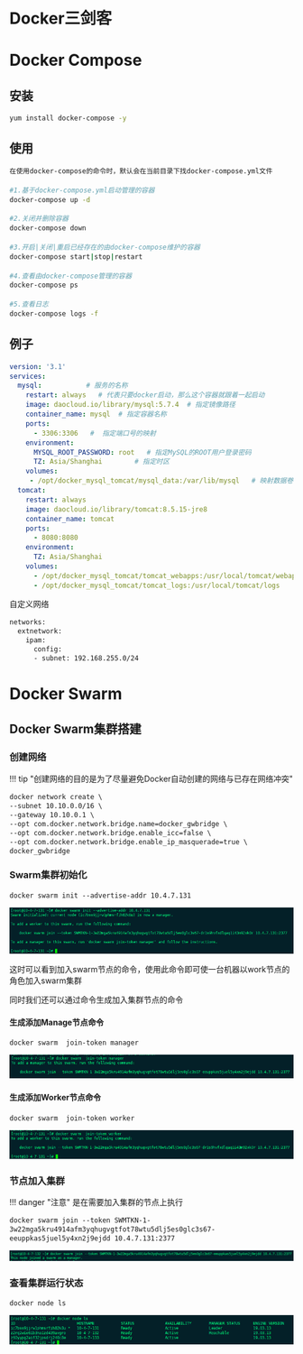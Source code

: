 # Docker三剑客

# Docker Compose

## 安装

```sh
yum install docker-compose -y
```



## 使用

```sh
在使用docker-compose的命令时，默认会在当前目录下找docker-compose.yml文件
 
#1.基于docker-compose.yml启动管理的容器
docker-compose up -d
 
#2.关闭并删除容器
docker-compose down
 
#3.开启|关闭|重启已经存在的由docker-compose维护的容器
docker-compose start|stop|restart
 
#4.查看由docker-compose管理的容器
docker-compose ps
 
#5.查看日志
docker-compose logs -f
```



## 例子

```yml
version: '3.1'
services:
  mysql:           # 服务的名称
    restart: always   # 代表只要docker启动，那么这个容器就跟着一起启动
    image: daocloud.io/library/mysql:5.7.4  # 指定镜像路径
    container_name: mysql  # 指定容器名称
    ports:
      - 3306:3306   #  指定端口号的映射
    environment:
      MYSQL_ROOT_PASSWORD: root   # 指定MySQL的ROOT用户登录密码
      TZ: Asia/Shanghai        # 指定时区
    volumes:
     - /opt/docker_mysql_tomcat/mysql_data:/var/lib/mysql   # 映射数据卷
  tomcat:
    restart: always
    image: daocloud.io/library/tomcat:8.5.15-jre8
    container_name: tomcat
    ports:
      - 8080:8080
    environment:
      TZ: Asia/Shanghai
    volumes:
      - /opt/docker_mysql_tomcat/tomcat_webapps:/usr/local/tomcat/webapps
      - /opt/docker_mysql_tomcat/tomcat_logs:/usr/local/tomcat/logs
```







自定义网络

```
networks:
  extnetwork:
    ipam:
      config:
      - subnet: 192.168.255.0/24
```



# Docker Swarm

## Docker Swarm集群搭建

### 创建网络

!!! tip "创建网络的目的是为了尽量避免Docker自动创建的网络与已存在网络冲突"

```shell
docker network create \
--subnet 10.10.0.0/16 \
--gateway 10.10.0.1 \
--opt com.docker.network.bridge.name=docker_gwbridge \
--opt com.docker.network.bridge.enable_icc=false \
--opt com.docker.network.bridge.enable_ip_masquerade=true \
docker_gwbridge
```

### Swarm集群初始化

```shell
docker swarm init --advertise-addr 10.4.7.131
```

![image-20201121132431049](../../images/image-20201121132431049.png)

这时可以看到加入swarm节点的命令，使用此命令即可使一台机器以work节点的角色加入swarm集群

同时我们还可以通过命令生成加入集群节点的命令

#### 生成添加Manage节点命令

```shell
docker swarm  join-token manager
```

![image-20201121133217054](../../images/image-20201121133217054.png)

#### 生成添加Worker节点命令

```shell
docker swarm  join-token worker
```

![image-20201121133150565](../../images/image-20201121133150565.png)

### 节点加入集群

!!! danger "注意"
    是在需要加入集群的节点上执行 

```shell
docker swarm join --token SWMTKN-1-3w22mga5kru4914afm3yqhugvgtfot78wtu5dlj5es0glc3s67-eeuppkas5juel5y4xn2j9ejdd 10.4.7.131:2377
```

![image-20201121133416608](../../images/image-20201121133416608.png)

### 查看集群运行状态

```
docker node ls
```

![image-20201121133442889](../../images/image-20201121133442889.png)